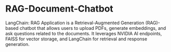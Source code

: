 # RAG-Document-Chatbot
LangChain: RAG Application is a Retrieval-Augmented Generation (RAG)-based chatbot that allows users to upload PDFs, generate embeddings, and ask questions related to the documents. It leverages NVIDIA AI endpoints, FAISS for vector storage, and LangChain for retrieval and response generation.
